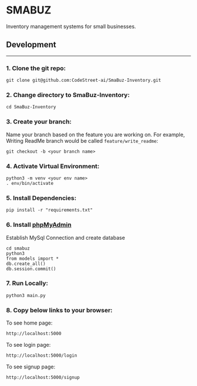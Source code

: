 # SMABUZ

Inventory management systems for small businesses.

## Development
---
### 1. Clone the git repo:
```shell
git clone git@github.com:CodeStreet-ai/SmaBuz-Inventory.git
```
### 2. Change directory to SmaBuz-Inventory:
```shell
cd SmaBuz-Inventory
```
### 3. Create your branch:
Name your branch based on the feature you are working on. For example, Writing ReadMe branch would be called `feature/write_readme`:
```shell
git checkout -b <your branch name>
```
### 4. Activate Virtual Environment:
```shell
python3 -m venv <your env name>
. env/bin/activate
```

### 5. Install Dependencies:
```shell
pip install -r "requirements.txt"
```
### 6. Install [phpMyAdmin](https://www.phpmyadmin.net/downloads/)
Establish MySql Connection and create database
```shell
cd smabuz
python3
from models import *
db.create_all()
db.session.commit()
```
### 7. Run Locally:
```shell
python3 main.py
```

### 8. Copy below links to your browser:
To see home page:
```html
http://localhost:5000  
```
To see login page:
```html
http://localhost:5000/login
```
To see signup page:
```html
http://localhost:5000/signup
```
